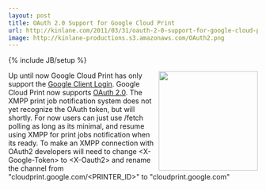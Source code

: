 ```yaml
---
layout: post
title: OAuth 2.0 Support for Google Cloud Print
url: http://kinlane.com/2011/03/31/oauth-2-0-support-for-google-cloud-print/
image: http://kinlane-productions.s3.amazonaws.com/OAuth2.png
---
```

{% include JB/setup %}
<p>
     <img src="http://kinlane-productions.s3.amazonaws.com/OAuth2.png" alt="" width="200" align="right" />Up until now Google Cloud Print has only support the <a title="Coogle Client Login" href="http://code.google.com/apis/accounts/docs/AuthForInstalledApps.html">Google Client Login</a>. Google Cloud Print now supports <a title="OAuth 2.0" href="http://wiki.oauth.net/w/page/25236487/OAuth-2">OAuth 2.0</a>. The XMPP print job notification system does not yet recognize the OAuth token, but will shortly. For now users can just use /fetch polling as long as its minimal, and resume using XMPP for print jobs notification when its ready. To make an XMPP connection with OAuth2 developers will need to change &lt;X-Google-Token&gt; to &lt;X-Oauth2&gt; and rename the channel from "cloudprint.google.com/&lt;PRINTER_ID&gt;" to "cloudprint.google.com"
</p>